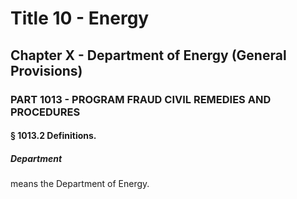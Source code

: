 
# Title 10 - Energy
## Chapter X - Department of Energy (General Provisions)
### PART 1013 - PROGRAM FRAUD CIVIL REMEDIES AND PROCEDURES
#### § 1013.2 Definitions.
##### Department

means the Department of Energy.
